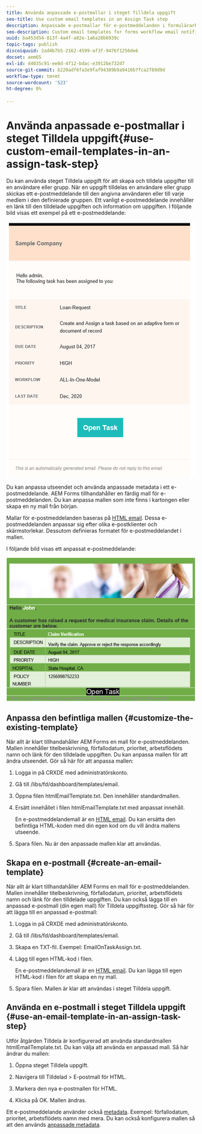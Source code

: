 ```yaml
---
title: Använda anpassade e-postmallar i steget Tilldela uppgift
seo-title: Use custom email templates in an Assign Task step
description: Anpassade e-postmallar för e-postmeddelanden i formulärarbetsflödet
seo-description: Custom email templates for forms workflow email notifications
uuid: ba453d54-813f-4a4f-a82e-1a6a28b6939c
topic-tags: publish
discoiquuid: 2ad4b7b5-2162-4599-af3f-9476f1256de6
docset: aem65
exl-id: d4035c91-ee8d-4f12-bdac-e3912be732d7
source-git-commit: b220adf6fa3e9faf94389b9a9416b7fca2f89d9d
workflow-type: tm+mt
source-wordcount: '523'
ht-degree: 0%

---
```


# Använda anpassade e-postmallar i steget Tilldela uppgift{#use-custom-email-templates-in-an-assign-task-step}

Du kan använda steget Tilldela uppgift för att skapa och tilldela uppgifter till en användare eller grupp. När en uppgift tilldelas en användare eller grupp skickas ett e-postmeddelande till den angivna användaren eller till varje medlem i den definierade gruppen. Ett vanligt e-postmeddelande innehåller en länk till den tilldelade uppgiften och information om uppgiften. I följande bild visas ett exempel på ett e-postmeddelande:

![E-postavisering med mall utanför rutan](do-not-localize/default_email_template_new.png)

Du kan anpassa utseendet och använda anpassade metadata i ett e-postmeddelande. AEM Forms tillhandahåller en färdig mall för e-postmeddelanden. Du kan anpassa mallen som inte finns i kartongen eller skapa en ny mall från början.

Mallar för e-postmeddelanden baseras på [HTML email](https://en.wikipedia.org/wiki/HTML_email). Dessa e-postmeddelanden anpassar sig efter olika e-postklienter och skärmstorlekar. Dessutom definieras formatet för e-postmeddelandet i mallen.

I följande bild visas ett anpassat e-postmeddelande:

![E-postmeddelande med anpassad mall](do-not-localize/customized-email.png)

## Anpassa den befintliga mallen {#customize-the-existing-template}

När allt är klart tillhandahåller AEM Forms en mall för e-postmeddelanden. Mallen innehåller titelbeskrivning, förfallodatum, prioritet, arbetsflödets namn och länk för den tilldelade uppgiften. Du kan anpassa mallen för att ändra utseendet. Gör så här för att anpassa mallen:

1. Logga in på CRXDE med administratörskonto.

1. Gå till /libs/fd/dashboard/templates/email.

1. Öppna filen htmlEmailTemplate.txt. Den innehåller standardmallen.

1. Ersätt innehållet i filen htmlEmailTemplate.txt med anpassat innehåll.

   En e-postmeddelandemall är en [HTML email](https://en.wikipedia.org/wiki/HTML_email). Du kan ersätta den befintliga HTML-koden med din egen kod om du vill ändra mallens utseende.

1. Spara filen. Nu är den anpassade mallen klar att användas.

## Skapa en e-postmall {#create-an-email-template}

När allt är klart tillhandahåller AEM Forms en mall för e-postmeddelanden. Mallen innehåller titelbeskrivning, förfallodatum, prioritet, arbetsflödets namn och länk för den tilldelade uppgiften. Du kan också lägga till en anpassad e-postmall (din egen mall) för Tilldela uppgiftssteg. Gör så här för att lägga till en anpassad e-postmall:

1. Logga in på CRXDE med administratörskonto.

1. Gå till /libs/fd/dashboard/templates/email.

1. Skapa en TXT-fil. Exempel: EmailOnTaskAssign.txt.

1. Lägg till egen HTML-kod i filen.

   En e-postmeddelandemall är en [HTML email](https://en.wikipedia.org/wiki/HTML_email). Du kan lägga till egen HTML-kod i filen för att skapa en ny mall.

1. Spara filen. Mallen är klar att användas i steget Tilldela uppgift.

## Använda en e-postmall i steget Tilldela uppgift {#use-an-email-template-in-an-assign-task-step}

Utför åtgärden Tilldela är konfigurerad att använda standardmallen htmlEmailTemplate.txt. Du kan välja att använda en anpassad mall. Så här ändrar du mallen:

1. Öppna steget Tilldela uppgift.

1. Navigera till Tilldelad > E-postmall för HTML.

1. Markera den nya e-postmallen för HTML.

1. Klicka på OK. Mallen ändras.

Ett e-postmeddelande använder också [metadata](../../forms/using/use-metadata-in-email-notifications.md). Exempel: förfallodatum, prioritet, arbetsflödets namn med mera. Du kan också konfigurera mallen så att den används [anpassade metadata](../../forms/using/use-metadata-in-email-notifications.md#using-custom-metadata-in-an-email-notification).
